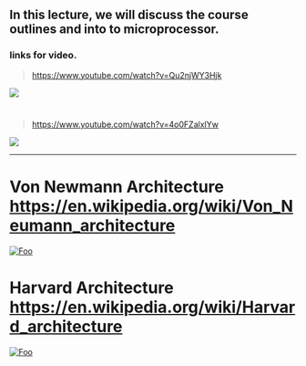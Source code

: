 ## In this lecture, we will discuss the course outlines and into to microprocessor.

### links for video.


>https://www.youtube.com/watch?v=Qu2njWY3Hjk

[![](http://img.youtube.com/vi/Qu2njWY3Hjk/0.jpg)](http://www.youtube.com/watch?v=Qu2njWY3Hjk "")


#


>https://www.youtube.com/watch?v=4o0FZalxIYw

[![](http://img.youtube.com/vi/4o0FZalxIYw/0.jpg)](http://www.youtube.com/watch?v=4o0FZalxIYw "")


___

# Von Newmann Architecture <https://en.wikipedia.org/wiki/Von_Neumann_architecture>

<a href="https://upload.wikimedia.org/wikipedia/commons/thumb/e/e5/Von_Neumann_Architecture.svg/1200px-Von_Neumann_Architecture.svg.png" rel="">![Foo](https://upload.wikimedia.org/wikipedia/commons/thumb/e/e5/Von_Neumann_Architecture.svg/1200px-Von_Neumann_Architecture.svg.png)</a>



# Harvard Architecture <https://en.wikipedia.org/wiki/Harvard_architecture>

<a href="https://upload.wikimedia.org/wikipedia/commons/3/3f/Harvard_architecture.svg" rel="">![Foo](
https://upload.wikimedia.org/wikipedia/commons/3/3f/Harvard_architecture.svg)</a>

